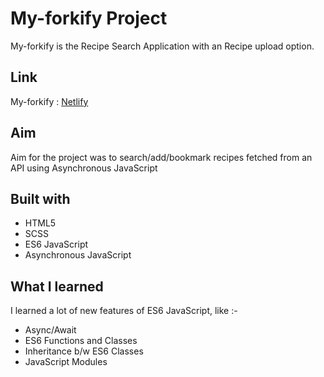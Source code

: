 # My-forkify Project

My-forkify is the Recipe Search Application with an Recipe upload option.

## Link

My-forkify : [Netlify](https://myforkify-js.netlify.app/) 

## Aim

Aim for the project was to search/add/bookmark recipes fetched from an API using Asynchronous JavaScript

## Built with

* HTML5
* SCSS
* ES6 JavaScript
* Asynchronous JavaScript

## What I learned

I learned a lot of new features of ES6 JavaScript, like :-
* Async/Await
* ES6 Functions and Classes
* Inheritance b/w ES6 Classes
* JavaScript Modules

